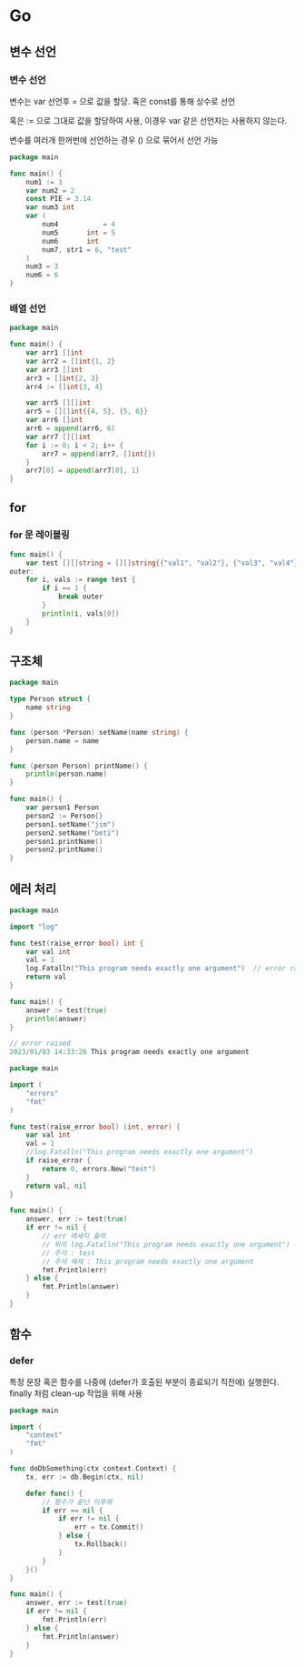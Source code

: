 # Go

## 변수 선언

### 변수 선언

변수는 var 선언후 = 으로 값을 할당. 혹은 const를 통해 상수로 선언

혹은 := 으로 그대로 값을 할당하여 사용, 이경우 var 같은 선언자는 사용하지 않는다.

변수를 여러개 한꺼번에 선언하는 경우 () 으로 묶어서 선언 가능

```go
package main

func main() {
	num1 := 1
	var num2 = 2
	const PIE = 3.14
	var num3 int
	var (
		num4           = 4
		num5       int = 5
		num6       int
		num7, str1 = 6, "test"
	)
	num3 = 3
	num6 = 6
}
```

### 배열 선언

```go
package main

func main() {
	var arr1 []int
	var arr2 = []int{1, 2}
	var arr3 []int
	arr3 = []int{2, 3}
	arr4 := []int{3, 4}

	var arr5 [][]int
	arr5 = [][]int{{4, 5}, {5, 6}}
	var arr6 []int
	arr6 = append(arr6, 6)
	var arr7 [][]int
	for i := 0; i < 2; i++ {
		arr7 = append(arr7, []int{})
	}
	arr7[0] = append(arr7[0], 1)
}
```

## for

### for 문 레이블링

```go
func main() {
	var test [][]string = [][]string{{"val1", "val2"}, {"val3", "val4"}}
outer:
	for i, vals := range test {
		if i == 1 {
			break outer
		}
		println(i, vals[0])
	}
}
```

## 구조체

```go
package main

type Person struct {
	name string
}

func (person *Person) setName(name string) {
	person.name = name
}

func (person Person) printName() {
	println(person.name)
}

func main() {
	var person1 Person
	person2 := Person{}
	person1.setName("jim")
	person2.setName("beti")
	person1.printName()
	person2.printName()
}
```


## 에러 처리

```go
package main

import "log"

func test(raise_error bool) int {
	var val int
	val = 1
	log.Fatalln("This program needs exactly one argument")  // error raise
	return val
}

func main() {
	answer := test(true)
	println(answer)
}
```

```go
// error raised
2023/01/03 14:33:26 This program needs exactly one argument
```

```go
package main

import (
	"errors"
	"fmt"
)

func test(raise_error bool) (int, error) {
	var val int
	val = 1
	//log.Fatalln("This program needs exactly one argument")
	if raise_error {
		return 0, errors.New("test")
	}
	return val, nil
}

func main() {
	answer, err := test(true)
	if err != nil {
		// err 메세지 출력
		// 위의 log.Fatalln("This program needs exactly one argument") 주석이면 
		// 주석 : test
		// 주석 해제 : This program needs exactly one argument
		fmt.Println(err)
	} else {
		fmt.Println(answer)
	}
}
```

## 함수

### defer

특정 문장 혹은 함수를 나중에 (defer가 호출된 부분이 종료되기 직전에) 실행한다. finally 처럼 clean-up 작업을 위해 사용

```go
package main

import (
	"context"
	"fmt"
)

func doDbSomething(ctx context.Context) {
	tx, err := db.Begin(ctx, nil)

	defer func() {
		// 함수가 끝난 이후에 
		if err == nil {
			if err != nil {
				err = tx.Commit()
			} else {
				tx.Rollback()
			}
		}
	}()
}

func main() {
	answer, err := test(true)
	if err != nil {
		fmt.Println(err)
	} else {
		fmt.Println(answer)
	}
}
```